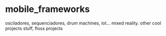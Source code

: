 # mobile_frameworks
osciladores, sequenciadores, drum machines, iot... mixed reality.
other cool projects stuff, floss projects
